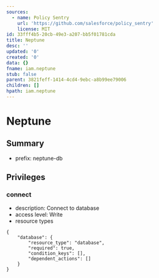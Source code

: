 ```yaml
---
sources:
  - name: Policy Sentry
    url: 'https://github.com/salesforce/policy_sentry'
    license: MIT
id: 33fff4b5-20cb-49e3-a207-bb5f01781cda
title: Neptune
desc: ''
updated: '0'
created: '0'
data: {}
fname: iam.neptune
stub: false
parent: 3821feff-1414-4cd4-9ebc-a8b99ee79006
children: []
hpath: iam.neptune
---
```

# Neptune

## Summary

- prefix: neptune-db

## Privileges

### connect

- description: Connect to database
- access level: Write
- resource types

```
{
    "database": {
        "resource_type": "database",
        "required": true,
        "condition_keys": [],
        "dependent_actions": []
    }
}
```
